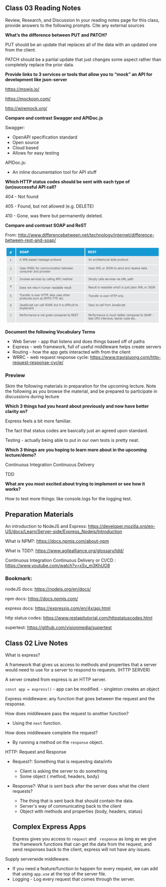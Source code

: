 ## Class 03 Reading Notes

Review, Research, and Discussion
In your reading notes page for this class, provide answers to the following prompts. Cite any external sources

**What’s the difference between PUT and PATCH?**

PUT should be an update that replaces all of the data with an updated one from the client.

PATCH should be a partial update that just changes some aspect rather than completely replace the prior data.

**Provide links to 3 services or tools that allow you to “mock” an API for development like json-server**

https://mswjs.io/

https://mockoon.com/

http://wiremock.org/

**Compare and contrast Swagger and APIDoc.js**

Swagger: 

- OpenAPI specification standard
- Open source
- Cloud based
- Allows for easy testing

APIDoc.js:

- An inline documentation tool for API stuff

**Which HTTP status codes should be sent with each type of (un)successful API call?**

404 - Not found

405 - Found, but not allowed (e.g. DELETE)

410 - Gone, was there but permanently deleted.

**Compare and contrast SOAP and ReST**

From: http://www.differencebetween.net/technology/internet/difference-between-rest-and-soap/

![](soapvsrest.png)

**Document the following Vocabulary Terms**

- Web Server - app that listens and does things based off of paths
- Express - web framework, full of useful middleware helps create servers
- Routing - how the app gets interacted with from the client
- WRRC - web request response cycle: https://www.travisluong.com/http-request-response-cycle/

### Preview

Skim the following materials in preparation for the upcoming lecture. Note the following as you browse the material, and be prepared to participate in discussions during lecture

**Which 3 things had you heard about previously and now have better clarity on?**

Express feels a bit more familiar.

The fact that status codes are basically just an agreed upon standard.

Testing - actually being able to put in our own tests is pretty neat.

**Which 3 things are you hoping to learn more about in the upcoming lecture/demo?**

Continuous Integration Continuous Delivery

TDD

**What are you most excited about trying to implement or see how it works?**

How to test more things: like console.logs for the logging test.

## Preparation Materials

An introduction to NodeJS and Express: https://developer.mozilla.org/en-US/docs/Learn/Server-side/Express_Nodejs/Introduction

What is NPM?: https://docs.npmjs.com/about-npm

What is TDD?: https://www.agilealliance.org/glossary/tdd/

Continuous Integration Continuous Delivery or CI/CD : https://www.youtube.com/watch?v=xSv_m3KhUO8

### Bookmark:

nodeJS docs: https://nodejs.org/en/docs/

npm docs: https://docs.npmjs.com/

express docs: https://expressjs.com/en/4x/api.html

http status codes: https://www.restapitutorial.com/httpstatuscodes.html

supertest: https://github.com/visionmedia/supertest



## Class 02 Live Notes

What is express?

A framework that gives us access to methods and properties that a server would need to use for a server to respond to requests. (HTTP SERVER)

A server created from express is an HTTP server.

`const app = express()` - app can be modified.
    - singleton creates an object 


Express middleware: any function that goes between the request and the response.

How does middleware pass the request to another function? 
- Using the `next` function.

How does middleware complete the request?
- By running a method on the `response` object.

HTTP: Request and Response
 - Request?: Something that is requesitng data/info
    - Client is asking the server to do something
    - Some object { method, headers, body}
 - Response?: What is sent back after the server does what the client requests?
    - The thing that is sent back that should contain the data.
    - Server's way of communicating back to the client
    - Object with methods and properties  {body, headers, status}

    ## Complex Express Apps

    Express gives you access to `request` and ` response` as long as we give the framework functions that can get the data from the request, and send responses back to the client, express will not have any issues.

Supply serverwide middleware.
- If you need a feature/function to happen for every request, we can add that using `app.use` at the top of the server file.
- Logging - Log every request that comes through the server.